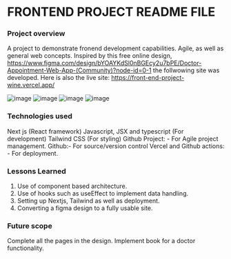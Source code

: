 # FRONTEND PROJECT README FILE

### Project overview
A project to demonstrate fronend development capabilities. Agile, as well as general web concepts. Inspired by this free online design, https://www.figma.com/design/bYOAYKdSl0nBGEcy2u7bPE/Doctor-Appointment-Web-App-(Community)?node-id=0-1
the follwowing site was developed. Here is also the live site: https://front-end-project-wine.vercel.app/

![image](https://github.com/user-attachments/assets/ed039247-21ba-4254-b3cc-ec8f4c553a52)
![image](https://github.com/user-attachments/assets/b4da7413-cd17-4886-9482-87d1294115e5)
![image](https://github.com/user-attachments/assets/190eaa8a-616a-4d3e-aa6f-0f50b8f842e3)
![image](https://github.com/user-attachments/assets/8c34cb99-655d-442c-9907-d6333cfbc86c)

### Technologies used
Next js (React framework)
Javascript, JSX and typescript (For development)
Tailwind CSS (For styling)
Github Project: - For Agile project management.
Github:- For source/version control
Vercel and Github actions: - For deployment.
### Lessons Learned
1. Use of component based architecture.
2.  Use of hooks such as useEffect to implement data handling.
3.  Setting up Nextjs, Tailwind as well as deployment.
4.  Converting a figma design to a fully usable site.
   
###	Future scope
Complete all the pages in the design. Implement book for a doctor functionality.
